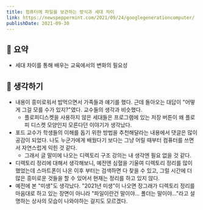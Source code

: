 ```yaml
---
title: 컴퓨터에 파일을 보관하는 방식과 세대 차이 
link: https://newspeppermint.com/2021/09/24/googlegenerationcomputer/
publishDate: 2021-09-30
---
```

## 📝 요약 
- 세대 차이를 통해 배우는 교육에서의 변화의 필요성

## 🤔 생각하기
- 내용이 흥미로워서 밥먹으면서 가족들과 얘기를 했다. 근데 돌아오는 대답이 "어떻게 그걸 모를 수가 있지?"였다. 교수들의 생각과 비슷했다.  
  - 플로피디스켓을 사용하지 않은 세대들은 프로그램에 있는 저장 버튼이 왜 플로피 디스켓 모양인지 모른다던 이야기가 생각났다.
- 포드 교수가 학생들의 이해를 돕기 위한 방법을 추천해달라는 내용에서 댓글은 많이 공감이 되었다. 나도 누군가에게 배웠다기 보다는 그냥 어릴 때부터 컴퓨터를 쓰면서 자연스럽게 익힌 것 같다.  
  - 그래서 글 말미에 나오는 디렉토리 구조 강의는 내 생각엔 필요 없을 것 같다.
- 디렉토리 정리에 대해서 생각해보니, 예전엔 심혈을 기울여 디렉토리 정리를 많이 했었는데 스마트폰이 나온 이후 부터는 검색하면 다 찾을 수 있고, 그럴 시간에 더 많은 흥미로운 것들을 할 수 있어서 현재는 정리를 하고 있지 않다.
- 예전에 본 "미생"도 생각났다. "2021년 미생"이 나오면 장그래가 디렉토리 정리를 마음대로 하고 있는 장면이 아니라 "파일이란건 말이야... 폴더는 말이야..."라고 설명하는 상사의 모습이 나와야하는 걸지도 모르겠다.